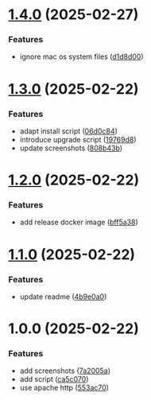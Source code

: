# [1.4.0](https://github.com/homelab-toolchain/static-file-server/compare/v1.3.0...v1.4.0) (2025-02-27)


### Features

* ignore mac os system files ([d1d8d00](https://github.com/homelab-toolchain/static-file-server/commit/d1d8d0087bdb968d238d7a36f67577459b94857e))

# [1.3.0](https://github.com/homelab-toolchain/static-file-server/compare/v1.2.0...v1.3.0) (2025-02-22)


### Features

* adapt install script ([06d0c84](https://github.com/homelab-toolchain/static-file-server/commit/06d0c84c3e307e63b641c85781d05c173cae179e))
* introduce upgrade script ([19769d8](https://github.com/homelab-toolchain/static-file-server/commit/19769d8aa79cd1bf80501e760e17eb557e04066a))
* update screenshots ([808b43b](https://github.com/homelab-toolchain/static-file-server/commit/808b43bea59f137ce4438d5ef9c16964a6a2e661))

# [1.2.0](https://github.com/homelab-toolchain/static-file-server/compare/v1.1.0...v1.2.0) (2025-02-22)


### Features

* add release docker image ([bff5a38](https://github.com/homelab-toolchain/static-file-server/commit/bff5a386c9b41095b027651018ce54c9225c95d9))

# [1.1.0](https://github.com/homelab-toolchain/static-file-server/compare/v1.0.0...v1.1.0) (2025-02-22)


### Features

* update readme ([4b9e0a0](https://github.com/homelab-toolchain/static-file-server/commit/4b9e0a061e6b9c77f4152b2590350a0ad4e8b93c))

# 1.0.0 (2025-02-22)


### Features

* add screenshots ([7a2005a](https://github.com/homelab-toolchain/static-file-server/commit/7a2005ab34ffa2d87dd6326c7c18bba5789e1c16))
* add script ([ca5c070](https://github.com/homelab-toolchain/static-file-server/commit/ca5c070445475080825213acdbee9a885f7fadb7))
* use apache http ([553ac70](https://github.com/homelab-toolchain/static-file-server/commit/553ac70d0c4795c2ebb499e151f4b5471b0ac6e8))
